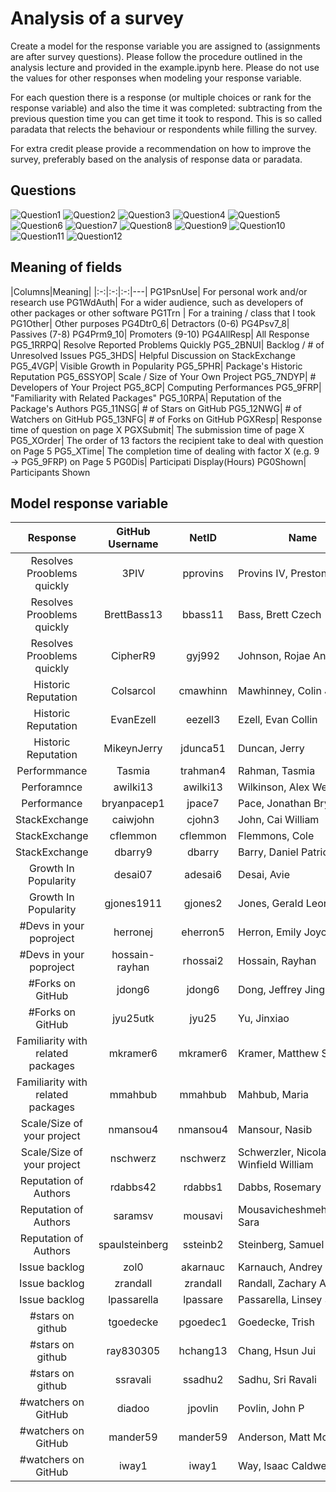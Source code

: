 Analysis of a survey
=====================

Create a model for the response variable you are assigned to (assignments are 
after survey questions). Please follow the procedure outlined in the analysis 
lecture and provided in the example.ipynb here.
Please do not use the values for other responses when modeling your response variable.

For each question there is a response (or multiple choices or rank for the response variable) and also the time it was completed: subtracting from the previous question time you can get time it took to respond. This is so called paradata that relects the behaviour or respondents while filling the survey. 

For extra credit please provide a recommendation on how to improve the survey, preferably based on the analysis of response data or paradata.


## Questions

![Question1](https://github.com/fdac18/Miniproject3/blob/master/Q1.png)
![Question2](https://github.com/fdac18/Miniproject3/blob/master/Q2.png)
![Question3](https://github.com/fdac18/Miniproject3/blob/master/Q3.png)
![Question4](https://github.com/fdac18/Miniproject3/blob/master/Q4.png)
![Question5](https://github.com/fdac18/Miniproject3/blob/master/Q5.png)
![Question6](https://github.com/fdac18/Miniproject3/blob/master/Q6.png)
![Question7](https://github.com/fdac18/Miniproject3/blob/master/Q7.png)
![Question8](https://github.com/fdac18/Miniproject3/blob/master/Q8.png)
![Question9](https://github.com/fdac18/Miniproject3/blob/master/Q9.png)
![Question10](https://github.com/fdac18/Miniproject3/blob/master/Q10.png)
![Question11](https://github.com/fdac18/Miniproject3/blob/master/Q11.png)
![Question12](https://github.com/fdac18/Miniproject3/blob/master/Q12.png)

## Meaning of fields
|Columns|Meaning|
|:-:|:-:|:-:|---|
PG1PsnUse|	For personal work and/or research use
PG1WdAuth|	For a wider audience, such as developers of other packages or other software
PG1Trn |	For a training / class that I took
PG1Other|	Other purposes
PG4Dtr0_6|	Detractors (0-6)
PG4Psv7_8|	Passives (7-8)
PG4Prm9_10|	Promoters (9-10)
PG4AllResp|	All Response
PG5_1RRPQ|	Resolve Reported Problems Quickly
PG5_2BNUI|	Backlog / # of Unresolved Issues
PG5_3HDS|	Helpful Discussion on StackExchange
PG5_4VGP|	Visible Growth in Popularity
PG5_5PHR|	Package's Historic Reputation
PG5_6SSYOP|	Scale / Size of Your Own Project
PG5_7NDYP|	# Developers of Your Project
PG5_8CP|	Computing Performances
PG5_9FRP|	"Familiarity with Related Packages"
PG5_10RPA|	Reputation of the Package's Authors
PG5_11NSG|	# of Stars on GitHub
PG5_12NWG|	# of Watchers on GitHub
PG5_13NFG|	# of Forks on GitHub
PGXResp|	Response time of question on page X
PGXSubmit|	The submission time of page X
PG5_XOrder|	The order of 13 factors the recipient take to deal with question on Page 5
PG5_XTime|	The completion time of dealing with factor X (e.g. 9 -> PG5_9FRP) on Page 5
PG0Dis|	Participati Display(Hours)
PG0Shown|	Participants Shown


## Model response variable

| Response  | GitHub Username | NetID | Name |
|:-:|:-:|:-:|---|
| Resolves Prooblems quickly | 3PIV | pprovins | Provins IV, Preston |
| Resolves Prooblems quickly | BrettBass13 | bbass11 | Bass, Brett Czech |
| Resolves Prooblems quickly | CipherR9 | gyj992 | Johnson, Rojae Antonio |
| Historic Reputation | Colsarcol | cmawhinn | Mawhinney, Colin Joseph |
| Historic Reputation | EvanEzell | eezell3 | Ezell, Evan Collin |
| Historic Reputation | MikeynJerry | jdunca51 | Duncan, Jerry |
| Performmance | Tasmia | trahman4 | Rahman, Tasmia |
| Perforamnce | awilki13 | awilki13 | Wilkinson, Alex Webb |
| Performance | bryanpacep1 | jpace7 | Pace, Jonathan Bryan |
| StackExchange | caiwjohn | cjohn3 | John, Cai William |
| StackExchange | cflemmon | cflemmon | Flemmons, Cole |
| StackExchange | dbarry9 | dbarry | Barry, Daniel Patrick |
| Growth In Popularity | desai07 | adesai6 | Desai, Avie |
| Growth In Popularity | gjones1911 | gjones2 | Jones, Gerald Leon |
| #Devs in your poproject | herronej | eherron5 | Herron, Emily Joyce |
| #Devs in your poproject | hossain-rayhan | rhossai2 | Hossain, Rayhan |
| #Forks on GitHub | jdong6 | jdong6 | Dong, Jeffrey Jing |
| #Forks on GitHub | jyu25utk | jyu25 | Yu, Jinxiao |
| Familiarity with related packages | mkramer6 | mkramer6 | Kramer, Matthew S |
| Familiarity with related packages | mmahbub | mmahbub | Mahbub, Maria |
| Scale/Size of your project | nmansou4 | nmansou4 | Mansour, Nasib |
| Scale/Size of your project  | nschwerz | nschwerz | Schwerzler, Nicolas Winfield William |
| Reputation of Authors | rdabbs42 | rdabbs1 | Dabbs, Rosemary |
| Reputation of Authors | saramsv | mousavi | Mousavicheshmehkaboodi, Sara |
| Reputation of Authors | spaulsteinberg | ssteinb2 | Steinberg, Samuel Paul |
| Issue backlog | zol0 | akarnauc | Karnauch, Andrey |
| Issue backlog | zrandall | zrandall | Randall, Zachary Adams |
| Issue backlog | lpassarella | lpassare | Passarella, Linsey Sara |
| #stars on github | tgoedecke | pgoedec1 | Goedecke, Trish |
| #stars on github | ray830305 | hchang13 | Chang, Hsun Jui |
| #stars on github | ssravali | ssadhu2 | Sadhu, Sri Ravali |
| #watchers on GitHub | diadoo | jpovlin | Povlin, John P |
| #watchers on GitHub | mander59 | mander59 | Anderson, Matt Mcguffee |
| #watchers on GitHub | iway1 | iway1 | Way, Isaac Caldwell |
